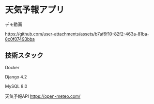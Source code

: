 # 天気予報アプリ

デモ動画

https://github.com/user-attachments/assets/b7af6f10-82f2-463a-81ba-8c0f07493bba



 ## 技術スタック
Docker

Django 4.2

MySQL 8.0

天気予報API https://open-meteo.com/


